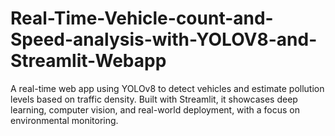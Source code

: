 # Real-Time-Vehicle-count-and-Speed-analysis-with-YOLOV8-and-Streamlit-Webapp
A real-time web app using YOLOv8 to detect vehicles and estimate pollution levels based on traffic density. Built with Streamlit, it showcases deep learning, computer vision, and real-world deployment, with a focus on environmental monitoring.
